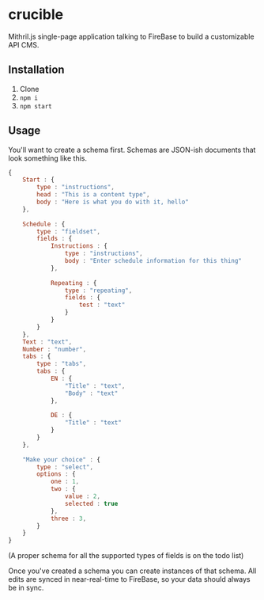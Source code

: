 crucible
========

Mithril.js single-page application talking to FireBase to build a customizable API CMS.

## Installation

1. Clone
2. `npm i`
3. `npm start`

## Usage

You'll want to create a schema first. Schemas are JSON-ish documents that look something like this.

```js
{
	Start : {
        type : "instructions",
        head : "This is a content type",
        body : "Here is what you do with it, hello"
    },
    
    Schedule : {
        type : "fieldset",
        fields : {
            Instructions : {
                type : "instructions",
                body : "Enter schedule information for this thing"
            },
            
            Repeating : {
                type : "repeating",
                fields : {
                    test : "text"
                }
            }
        }
    },
    Text : "text",
    Number : "number",
    tabs : {
        type : "tabs",
        tabs : {
            EN : {
                "Title" : "text",
                "Body" : "text"
            },
			
			DE : {
                "Title" : "text"
            }
        }
    },
    
    "Make your choice" : {
        type : "select",
        options : {
            one : 1,
            two : {
                value : 2,
                selected : true
            },
            three : 3,
        }
    }
}
```

(A proper schema for all the supported types of fields is on the todo list)

Once you've created a schema you can create instances of that schema. All edits are synced in near-real-time to FireBase, so your data should always be in sync.
